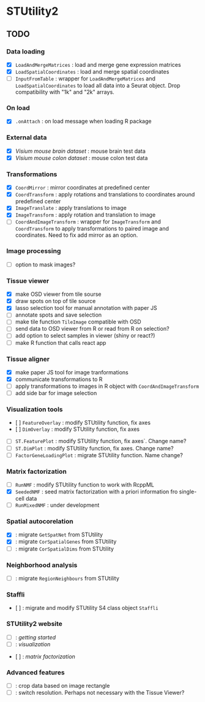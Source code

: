 # STUtility2

## TODO

### Data loading
- [x] `LoadAndMergeMatrices` : load and merge gene expression matrices
- [x] `LoadSpatialCoordinates` : load and merge spatial coordinates
- [ ] `InputFromTable` : wrapper for `LoadAndMergeMatrices` and 
`LoadSpatialCoordinates` to load all data into a Seurat object. Drop compatibility with "1k" and 
"2k" arrays.

### On load

- [x] `.onAttach` : on load message when loading R package

### External data

- [x] _Visium mouse brain dataset_ : mouse brain test data 
- [x] _Visium mouse colon dataset_ : mouse colon test data

### Transformations

- [x] `CoordMirror` : mirror coordinates at predefined center
- [x] `CoordTransform` : apply rotations and translations to coordinates 
around predefined center
- [x] `ImageTranslate` : apply translations to image
- [x] `ImageTransform` : apply rotation and translation to image
- [ ] `CoordAndImageTransform` : wrapper for `ImageTransform` and 
`CoordTransform` to apply transformations to paired image and coordinates. 
Need to fix add mirror as an option.

### Image processing

- [ ] option to mask images?

### Tissue viewer

- [x] make OSD viewer from tile sourse
- [x] draw spots on top of tile source
- [x] lasso selection tool for manual annotation with paper JS
- [ ] annotate spots and save selection
- [ ] make tile function `TileImage` compatible with OSD
- [ ] send data to OSD viewer from R or read from R on selection?
- [ ] add option to select samples in viewer (shiny or react?)
- [ ] make R function that calls react app

### Tissue aligner

- [x] make paper JS tool for image tranformations
- [x] communicate transformations to R
- [ ] apply transformations to images in R object with `CoordAndImageTransform`
- [ ] add side bar for image selection

### Visualization tools

- [ ] `FeatureOverlay` : modify STUtility function, fix axes
- [ ] `DimOverlay` : modify STUtility function, fix axes
- [ ] `ST.FeaturePlot` : modify STUtility function, fix axes`. Change name?
- [ ] `ST.DimPlot` : modify STUtility function, fix axes. Change name?
- [ ] `FactorGeneLoadingPlot` : migrate STUtility function. Name change?

### Matrix factorization

- [ ] `RunNMF` : modify STUtility function to work with RcppML
- [x] `SeededNMF` : seed matrix factorization with a priori information fro single-cell data
- [ ] `RunMixedNMF` : under development

### Spatial autocorelation

- [x] : migrate `GetSpatNet` from STUtility
- [x] : migrate `CorSpatialGenes` from STUtility
- [ ] : migrate `CorSpatialDims` from STUtility

### Neighborhood analysis

- [ ] : migrate `RegionNeighbours` from STUtility

### Staffli

- [ ] : migrate and modify STUtility S4 class object `Staffli`

### STUtility2 website

- [ ] : _getting started_
- [ ] : _visualization_
- [ ] : _matrix factorization_

### Advanced features

- [ ] : crop data based on image rectangle
- [ ] : switch resolution. Perhaps not necessary with the Tissue Viewer?

